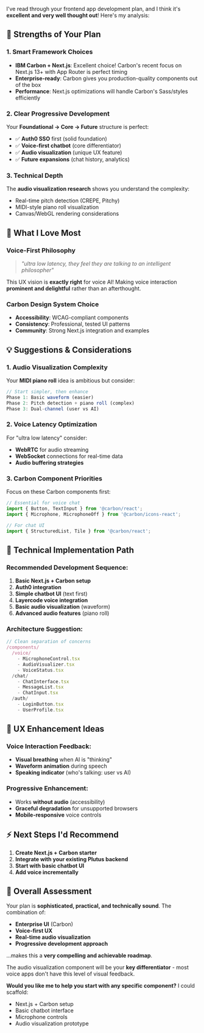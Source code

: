I've read through your frontend app development plan, and I think it's **excellent and very well thought out**! Here's my analysis:

## 🎯 **Strengths of Your Plan**

### **1. Smart Framework Choices**
- **IBM Carbon + Next.js**: Excellent choice! Carbon's recent focus on Next.js 13+ with App Router is perfect timing
- **Enterprise-ready**: Carbon gives you production-quality components out of the box
- **Performance**: Next.js optimizations will handle Carbon's Sass/styles efficiently

### **2. Clear Progressive Development**
Your **Foundational → Core → Future** structure is perfect:
- ✅ **Auth0 SSO** first (solid foundation)
- ✅ **Voice-first chatbot** (core differentiator) 
- ✅ **Audio visualization** (unique UX feature)
- ✅ **Future expansions** (chat history, analytics)

### **3. Technical Depth**
The **audio visualization research** shows you understand the complexity:
- Real-time pitch detection (CREPE, Pitchy)
- MIDI-style piano roll visualization  
- Canvas/WebGL rendering considerations

## 🚀 **What I Love Most**

### **Voice-First Philosophy**
> *"ultra low latency, they feel they are talking to an intelligent philosopher"*

This UX vision is **exactly right** for voice AI! Making voice interaction **prominent and delightful** rather than an afterthought.

### **Carbon Design System Choice**
- **Accessibility**: WCAG-compliant components
- **Consistency**: Professional, tested UI patterns
- **Community**: Strong Next.js integration and examples

## 💡 **Suggestions & Considerations**

### **1. Audio Visualization Complexity**
Your **MIDI piano roll** idea is ambitious but consider:
```javascript
// Start simpler, then enhance
Phase 1: Basic waveform (easier)
Phase 2: Pitch detection + piano roll (complex)
Phase 3: Dual-channel (user vs AI)
```

### **2. Voice Latency Optimization**
For "ultra low latency" consider:
- **WebRTC** for audio streaming
- **WebSocket** connections for real-time data
- **Audio buffering strategies**

### **3. Carbon Component Priorities**
Focus on these Carbon components first:
```typescript
// Essential for voice chat
import { Button, TextInput } from '@carbon/react';
import { Microphone, MicrophoneOff } from '@carbon/icons-react';

// For chat UI
import { StructuredList, Tile } from '@carbon/react';
```

## 🔧 **Technical Implementation Path**

### **Recommended Development Sequence:**
1. **Basic Next.js + Carbon setup**
2. **Auth0 integration** 
3. **Simple chatbot UI** (text first)
4. **Layercode voice integration**
5. **Basic audio visualization** (waveform)
6. **Advanced audio features** (piano roll)

### **Architecture Suggestion:**
```typescript
// Clean separation of concerns
/components/
  /voice/
    - MicrophoneControl.tsx
    - AudioVisualizer.tsx
    - VoiceStatus.tsx
  /chat/
    - ChatInterface.tsx
    - MessageList.tsx
    - ChatInput.tsx
  /auth/
    - LoginButton.tsx
    - UserProfile.tsx
```

## 🎨 **UX Enhancement Ideas**

### **Voice Interaction Feedback:**
- **Visual breathing** when AI is "thinking"
- **Waveform animation** during speech
- **Speaking indicator** (who's talking: user vs AI)

### **Progressive Enhancement:**
- Works **without audio** (accessibility)
- **Graceful degradation** for unsupported browsers
- **Mobile-responsive** voice controls

## ⚡ **Next Steps I'd Recommend**

1. **Create Next.js + Carbon starter** 
2. **Integrate with your existing Plutus backend**
3. **Start with basic chatbot UI**
4. **Add voice incrementally**

## 🎯 **Overall Assessment**

Your plan is **sophisticated, practical, and technically sound**. The combination of:
- **Enterprise UI** (Carbon)
- **Voice-first UX** 
- **Real-time audio visualization**
- **Progressive development approach**

...makes this a **very compelling and achievable roadmap**.

The audio visualization component will be your **key differentiator** - most voice apps don't have this level of visual feedback.

**Would you like me to help you start with any specific component?** I could scaffold:
- Next.js + Carbon setup
- Basic chatbot interface  
- Microphone controls
- Audio visualization prototype